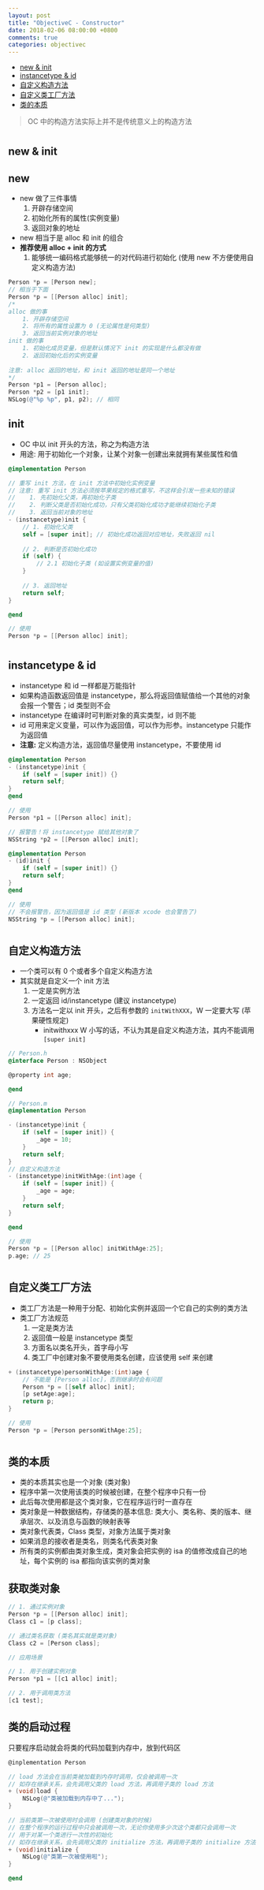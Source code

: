 ```yaml
---
layout: post
title: "ObjectiveC - Constructor"
date: 2018-02-06 08:00:00 +0800
comments: true
categories: objectivec
---
```


<!-- more -->

* [new & init](#o1)
* [instancetype & id](#o2)
* [自定义构造方法](#o3)
* [自定义类工厂方法](#o4)
* [类的本质](#o5)

> OC 中的构造方法实际上并不是传统意义上的构造方法

# <h2 id="o1">new & init</h2>
## new
- new 做了三件事情
    1. 开辟存储空间
    2. 初始化所有的属性(实例变量)
    3. 返回对象的地址
- new 相当于是 alloc 和 init 的组合
- **推荐使用 alloc + init 的方式**
    1. 能够统一编码格式能够统一的对代码进行初始化 (使用 new 不方便使用自定义构造方法)

```objectivec
Person *p = [Person new];
// 相当于下面
Person *p = [[Person alloc] init];
/*
alloc 做的事
    1. 开辟存储空间 
    2. 将所有的属性设置为 0 (无论属性是何类型)
    3. 返回当前实例对象的地址
init 做的事
    1. 初始化成员变量，但是默认情况下 init 的实现是什么都没有做
    2. 返回初始化后的实例变量
    
注意: alloc 返回的地址，和 init 返回的地址是同一个地址
*/
Person *p1 = [Person alloc];
Person *p2 = [p1 init];
NSLog(@"%p %p", p1, p2); // 相同
```

## init
- OC 中以 init 开头的方法，称之为构造方法
- 用途: 用于初始化一个对象，让某个对象一创建出来就拥有某些属性和值

```objectivec
@implementation Person

// 重写 init 方法，在 init 方法中初始化实例变量
// 注意: 重写 init 方法必须按苹果规定的格式重写，不这样会引发一些未知的错误
//    1. 先初始化父类，再初始化子类
//    2. 判断父类是否初始化成功，只有父类初始化成功才能继续初始化子类
//    3. 返回当前对象的地址
- (instancetype)init {
    // 1. 初始化父类
    self = [super init]; // 初始化成功返回对应地址，失败返回 nil
    
    // 2. 判断是否初始化成功
    if (self) {
        // 2.1 初始化子类 (如设置实例变量的值)
    }
    
    // 3. 返回地址
    return self;
}

@end

// 使用
Person *p = [[Person alloc] init];
```



# <h2 id="o2">instancetype & id</h2>
- instancetype 和 id 一样都是万能指针
- 如果构造函数返回值是 instancetype，那么将返回值赋值给一个其他的对象会报一个警告；id 类型则不会
- instancetype 在编译时可判断对象的真实类型，id 则不能
- id 可用来定义变量，可以作为返回值，可以作为形参。instancetype 只能作为返回值
- **注意:** 定义构造方法，返回值尽量使用 instancetype，不要使用 id

```objectivec
@implementation Person
- (instancetype)init {
    if (self = [super init]) {}
    return self;
}
@end

// 使用
Person *p1 = [[Person alloc] init];

// 报警告！将 instancetype 赋给其他对象了
NSString *p2 = [[Person alloc] init];
```
```objectivec
@implementation Person
- (id)init {
    if (self = [super init]) {}
    return self;
}
@end

// 使用
// 不会报警告，因为返回值是 id 类型 (新版本 xcode 也会警告了)
NSString *p = [[Person alloc] init];
```



# <h2 id="o3">自定义构造方法</h2>
- 一个类可以有 0 个或者多个自定义构造方法
- 其实就是自定义一个 init 方法
    1. 一定是实例方法
    2. 一定返回 id/instancetype (建议 instancetype)
    3. 方法名一定以 init 开头，之后有参数的 `initWithXXX`，W 一定要大写 (苹果硬性规定)
        - initwithxxx W 小写的话，不认为其是自定义构造方法，其内不能调用 `[super init]`

```objectivec
// Person.h
@interface Person : NSObject

@property int age;

@end

// Person.m
@implementation Person

- (instancetype)init {
    if (self = [super init]) {
        _age = 10;
    }
    return self;
}
// 自定义构造方法
- (instancetype)initWithAge:(int)age {
    if (self = [super init]) {
        _age = age;
    }
    return self;
}

@end

// 使用
Person *p = [[Person alloc] initWithAge:25];
p.age; // 25
```



# <h2 id="o4">自定义类工厂方法</h2>
- 类工厂方法是一种用于分配、初始化实例并返回一个它自己的实例的类方法
- 类工厂方法规范
    1. 一定是类方法
    2. 返回值一般是 instancetype 类型
    3. 方面名以类名开头，首字母小写
    4. 类工厂中创建对象不要使用类名创建，应该使用 self 来创建

```objectivec
+ (instancetype)personWithAge:(int)age {
    // 不能是 [Person alloc]，否则继承时会有问题
    Person *p = [[self alloc] init];
    [p setAge:age];
    return p;
}

// 使用
Person *p = [Person personWithAge:25];
```



# <h2 id="o5">类的本质</h2>
- 类的本质其实也是一个对象 (类对象)
- 程序中第一次使用该类的时候被创建，在整个程序中只有一份
- 此后每次使用都是这个类对象，它在程序运行时一直存在
- 类对象是一种数据结构，存储类的基本信息: 类大小、类名称、类的版本、继承层次、以及消息与函数的映射表等
- 类对象代表类，Class 类型，对象方法属于类对象
- 如果消息的接收者是类名，则类名代表类对象
- 所有类的实例都由类对象生成，类对象会把实例的 isa 的值修改成自己的地址，每个实例的 isa 都指向该实例的类对象

## 获取类对象
```objectivec
// 1. 通过实例对象
Person *p = [[Person alloc] init];
Class c1 = [p class];

// 通过类名获取 (类名其实就是类对象)
Class c2 = [Person class];
```
```objectivec
// 应用场景

// 1. 用于创建实例对象
Person *p1 = [[c1 alloc] init];

// 2. 用于调用类方法
[c1 test];
```

## 类的启动过程
只要程序启动就会将类的代码加载到内存中，放到代码区

```objectivec
@inplementation Person

// load 方法会在当前类被加载到内存时调用，仅会被调用一次
// 如存在继承关系，会先调用父类的 load 方法，再调用子类的 load 方法
+ (void)load {
    NSLog(@"类被加载到内存中了...");
}

// 当前类第一次被使用时会调用 (创建类对象的时候)
// 在整个程序的运行过程中只会被调用一次，无论你使用多少次这个类都只会调用一次
// 用于对某一个类进行一次性的初始化
// 如存在继承关系，会先调用父类的 initialize 方法，再调用子类的 initialize 方法
+ (void)initialize {
    NSLog(@"类第一次被使用啦");
}

@end
```
